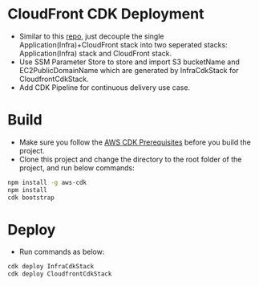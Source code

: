 # CloudFront CDK Deployment

* Similar to this [repo](https://github.com/terrificdm/cloudfrontCDK), just decouple the single Application(Infra)+CloudFront stack into two seperated stacks: Application(Infra) stack and CloudFront stack.  
* Use SSM Parameter Store to store and import S3 bucketName and EC2PublicDomainName which are generated by InfraCdkStack for CloudfrontCdkStack.  
* Add CDK Pipeline for continuous delivery use case. 

# Build
* Make sure you follow the [AWS CDK Prerequisites](https://docs.aws.amazon.com/cdk/latest/guide/work-with.html#work-with-prerequisites) before you build the project.
* Clone this project and change the directory to the root folder of the project, and run below commands:
```bash
npm install -g aws-cdk
npm install  
cdk bootstrap
```

# Deploy  
* Run commands as below:
```bash
cdk deploy InfraCdkStack  
cdk deploy CloudfrontCdkStack
```
